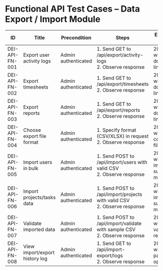 # Functional API Test Cases – Data Export / Import Module

| ID               | Title                                           | Precondition                        | Steps                                                         | Expected Result                           | Actual Result | Status |
|-------------------|-------------------------------------------------|-------------------------------------|---------------------------------------------------------------|-------------------------------------------|---------------|--------|
| DEI-API-FN-001    | Export user activity logs                       | Admin authenticated                 | 1. Send GET to /api/export/activity-logs <br> 2. Observe response | 200 OK with file download link |               |        |
| DEI-API-FN-002    | Export timesheets                               | Admin authenticated                 | 1. Send GET to /api/export/timesheets <br> 2. Observe response | 200 OK with file download link |               |        |
| DEI-API-FN-003    | Export reports                                  | Admin authenticated                 | 1. Send GET to /api/export/reports <br> 2. Observe response | 200 OK with file download link |               |        |
| DEI-API-FN-004    | Choose export file format                       | Admin authenticated                 | 1. Specify format (CSV/XLSX) in request <br> 2. Observe response | 200 OK with correct file format |               |        |
| DEI-API-FN-005    | Import users in bulk                            | Admin authenticated                 | 1. Send POST to /api/import/users with valid CSV <br> 2. Observe response | 200 OK with import success message |               |        |
| DEI-API-FN-006    | Import projects/tasks data                      | Admin authenticated                 | 1. Send POST to /api/import/projects with valid CSV <br> 2. Observe response | 200 OK with import success message |               |        |
| DEI-API-FN-007    | Validate imported data                          | Admin authenticated                 | 1. Send POST to /api/import/validate with sample CSV <br> 2. Observe response | 200 OK with validation results |               |        |
| DEI-API-FN-008    | View import/export history log                  | Admin authenticated                 | 1. Send GET to /api/import-export/logs <br> 2. Observe response | 200 OK with list of past operations |               |        |